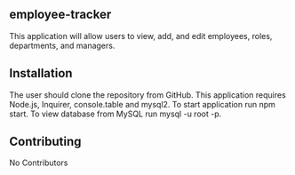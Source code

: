## employee-tracker

This application will allow users to view, add, and edit employees, roles, departments, and managers.

## Installation

The user should clone the repository from GitHub. This application requires Node.js, Inquirer, console.table and mysql2. To start application run npm start. To view database from MySQL run mysql -u root -p.

## Contributing

No Contributors
